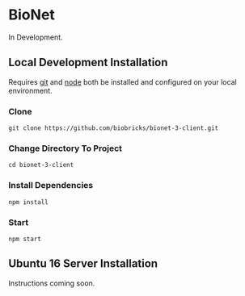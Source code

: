 # BioNet
In Development.

## Local Development Installation
Requires [git](https://git-scm.com/downloads) and [node](https://nodejs.org/en/download/) both be installed and configured on your local environment.

### Clone 
```
git clone https://github.com/biobricks/bionet-3-client.git
```

### Change Directory To Project
```
cd bionet-3-client
```

### Install Dependencies
```
npm install
```

### Start
```
npm start
```

## Ubuntu 16 Server Installation
Instructions coming soon.